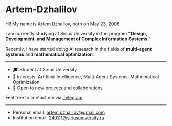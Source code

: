 # Artem-Dzhalilov


Hi! My name is Artem Dzhaliov, born on May 23, 2008.

I am currently studying at Sirius University in the program **"Design, Development, and Management of Complex Information Systems."**

Recently, I have started doing AI research in the fields of **multi-agent systems** and **mathematical optimization**.

---

- 🎓 Student at Sirius University  
- 🤖 Interests: Artificial Intelligence, Multi-Agent Systems, Mathematical Optimization  
- 🚀 Open to new projects and collaborations

Feel free to contact me via [Telegram](https://t.me/helstormed)

---
 - Personal email: artem.dzhalilov@gmail.com
 - Institution email: 240111@siriusuniversity.ru

